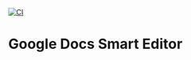 [![CI](https://github.com/yanivmizrachiy/google-docs-smart-editor/actions/workflows/ci.yml/badge.svg)](https://github.com/yanivmizrachiy/google-docs-smart-editor/actions/workflows/ci.yml)

# Google Docs Smart Editor
